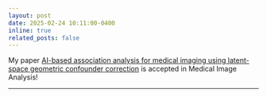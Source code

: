 ```yaml
---
layout: post
date: 2025-02-24 10:11:00-0400
inline: true
related_posts: false
---
```

My paper [AI-based association analysis for medical imaging using latent-space geometric confounder correction](https://www.sciencedirect.com/science/article/pii/S1361841525000775) is accepted in Medical Image Analysis!

***
